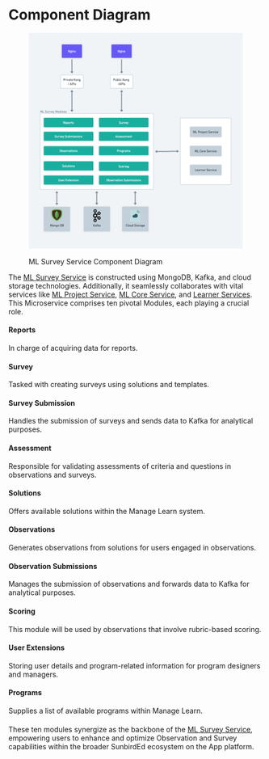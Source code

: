 # Component Diagram

<figure><img src="../../../../../.gitbook/assets/ML Survey Service L0.png" alt=""><figcaption><p>ML Survey Service Component Diagram</p></figcaption></figure>

The [ML Survey Service](../ml-survey-service.md) is constructed using MongoDB, Kafka, and cloud storage technologies. Additionally, it seamlessly collaborates with vital services like [ML Project Service](../ml-project-service.md), [ML Core Service](../ml-core-service.md), and [Learner Services](https://lern.sunbird.org/learn/readme). This Microservice comprises ten pivotal Modules, each playing a crucial role.

#### Reports

In charge of acquiring data for reports.

#### Survey

Tasked with creating surveys using solutions and templates.

#### Survey Submission

Handles the submission of surveys and sends data to Kafka for analytical purposes.

#### Assessment

Responsible for validating assessments of criteria and questions in observations and surveys.

#### Solutions

Offers available solutions within the Manage Learn system.

#### Observations

Generates observations from solutions for users engaged in observations.

#### Observation Submissions

Manages the submission of observations and forwards data to Kafka for analytical purposes.

#### Scoring

This module will be used by observations that involve rubric-based scoring.

#### User Extensions

Storing user details and program-related information for program designers and managers.

#### Programs

Supplies a list of available programs within Manage Learn.

####

These ten modules synergize as the backbone of the [ML Survey Service](../ml-survey-service.md), empowering users to enhance and optimize Observation and Survey capabilities within the broader SunbirdEd ecosystem on the App platform.
